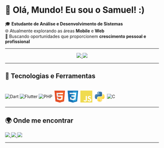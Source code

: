# 👋 Olá, Mundo! Eu sou o Samuel! :)

🎓 **Estudante de Análise e Desenvolvimento de Sistemas**  
🌐 Atualmente explorando as áreas **Mobile** e **Web**  
🚀 Buscando oportunidades que proporcionem **crescimento pessoal e profissional**  

---

<div align="center">
  <a href="https://github.com/SamuelLRibeiro">
    <img height="150em" src="https://github-readme-stats.vercel.app/api?username=SamuelLRibeiro&show_icons=true&theme=calm&include_all_commits=true&count_private=true" />
    <img height="150em" src="https://github-readme-stats.vercel.app/api/top-langs/?username=SamuelLRibeiro&layout=compact&langs_count=7&theme=calm" />
  </a>
</div>

---

## 🧠 Tecnologias e Ferramentas

<div style="display: inline_block"><br>
  <img align="center" alt="Dart" height="40" width="40" src="https://cdn.jsdelivr.net/gh/devicons/devicon/icons/dart/dart-original.svg"/>
  <img align="center" alt="Flutter" height="40" width="40" src="https://cdn.jsdelivr.net/gh/devicons/devicon/icons/flutter/flutter-original.svg"/>
  <img align="center" alt="PHP" height="40" width="40" src="https://cdn.jsdelivr.net/gh/devicons/devicon/icons/php/php-original.svg"/>
  <img align="center" alt="HTML" height="40" width="40" src="https://raw.githubusercontent.com/devicons/devicon/master/icons/html5/html5-original.svg"/>
  <img align="center" alt="CSS" height="40" width="40" src="https://raw.githubusercontent.com/devicons/devicon/master/icons/css3/css3-original.svg"/>
  <img align="center" alt="JavaScript" height="40" width="40" src="https://raw.githubusercontent.com/devicons/devicon/master/icons/javascript/javascript-plain.svg"/>
  <img align="center" alt="Python" height="40" width="40" src="https://raw.githubusercontent.com/devicons/devicon/master/icons/python/python-original.svg"/>
  <img align="center" alt="C" height="40" width="40" src="https://cdn.jsdelivr.net/gh/devicons/devicon/icons/c/c-original.svg"/>
</div>

---

## 🌍 Onde me encontrar

<div> 
  <a href="mailto:samuellr@rede.ulbra.br" target="_blank">
    <img src="https://img.shields.io/badge/-Email-D14836?style=for-the-badge&logo=gmail&logoColor=white"/>
  </a>
  <a href="https://www.linkedin.com/in/samuel-lamego-ribeiro/" target="_blank">
    <img src="https://img.shields.io/badge/-LinkedIn-0077B5?style=for-the-badge&logo=linkedin&logoColor=white"/>
  </a>
  <a href="https://instagram.com/samueleeer" target="_blank">
    <img src="https://img.shields.io/badge/-Instagram-E4405F?style=for-the-badge&logo=instagram&logoColor=white"/>
  </a>
</div>

---
